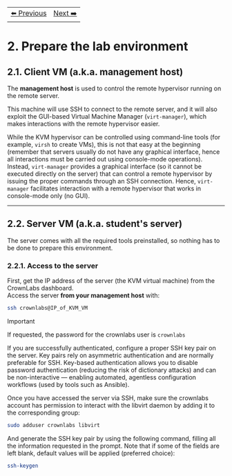 <table style="width:100%">
  <tr>
    <td align="left"><a href="../1.1/README.md">⬅️ Previous</a></td>
    <td align="right"><a href="../1.3/README.md">Next ➡️</a></td>
  </tr>
</table>

# 2. Prepare the lab environment

## 2.1. Client VM (a.k.a. management host)
The **management host** is used to control the remote hypervisor running on the remote server.

This machine will use SSH to connect to the remote server, and it will also exploit the GUI-based Virtual Machine Manager (`virt-manager`), which makes interactions with the remote hypervisor easier.

While the KVM hypervisor can be controlled using command-line tools (for example, `virsh` to create VMs), this is not that easy at the beginning (remember that servers usually do not have any graphical interface, hence all interactions must be carried out using console-mode operations).  
Instead, `virt-manager` provides a graphical interface (so it cannot be executed directly on the server) that can control a remote hypervisor by issuing the proper commands through an SSH connection. Hence, `virt-manager` facilitates interaction with a remote hypervisor that works in console-mode only (no GUI).

---

## 2.2. Server VM (a.k.a. student's server)
The server comes with all the required tools preinstalled, so nothing has to be done to prepare this environment.

### 2.2.1. Access to the server
First, get the IP address of the server (the KVM virtual machine) from the CrownLabs dashboard.  
Access the server **from your management host** with:

```bash
ssh crownlabs@IP_of_KVM_VM
```

> [!IMPORTANT]
> If requested, the password for the crownlabs user is `crownlabs`


If you are successfully authenticated, configure a proper SSH key pair on the server. Key pairs rely on asymmetric authentication and are normally preferable for SSH. Key-based authentication allows you to disable password authentication (reducing the risk of dictionary attacks) and can be non-interactive — enabling automated, agentless configuration workflows (used by tools such as Ansible).

Once you have accessed the server via SSH, make sure the crownlabs account has permission to interact with the libvirt daemon by adding it to the corresponding group:

```bash
sudo adduser crownlabs libvirt
```

And generate the SSH key pair by using the following command, filling all the information requested in the prompt. Note that if some of the fields are left blank, default values will be applied (preferred choice):

```bash
ssh-keygen
```